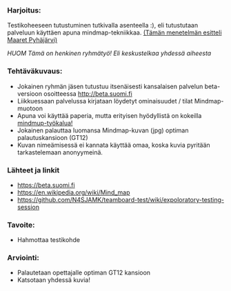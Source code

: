 ### Harjoitus:

Testikoheeseen tutustuminen tutkivalla asenteella :), eli tutustutaan palveluun käyttäen apuna mindmap-tekniikkaa.
[(Tämän menetelmän esitteli Maaret Pyhäjärvi)](https://github.com/N4SJAMK/teamboard-test/wiki/expoloratory-testing-session) 

*HUOM Tämä on henkinen ryhmätyö! Eli keskustelkaa yhdessä aiheesta*

### Tehtäväkuvaus:

* Jokainen ryhmän jäsen tutustuu itsenäisesti kansalaisen palvelun beta-versioon osoitteessa http://beta.suomi.fi
* Liikkuessaan palvelussa kirjataan löydetyt ominaisuudet / tilat Mindmap-muotoon
* Apuna voi käyttää paperia, mutta erityisen hyödyllistä on kokeilla [mindmup-työkalua!](https://www.mindmup.com/)
* Jokainen palauttaa luomansa Mindmap-kuvan (jpg) optiman palautuskansioon (GT12)
* Kuvan nimeämisessä ei kannata käyttää omaa, koska kuvia pyritään tarkastelemaan anonyymeinä.

### Lähteet ja linkit

* https://beta.suomi.fi
* https://en.wikipedia.org/wiki/Mind_map
* https://github.com/N4SJAMK/teamboard-test/wiki/expoloratory-testing-session

### Tavoite:

* Hahmottaa testikohde


### Arviointi:

* Palautetaan opettajalle optiman GT12 kansioon
* Katsotaan yhdessä kuvia!
